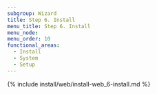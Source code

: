```yaml
---
subgroup: Wizard
title: Step 6. Install
menu_title: Step 6. Install
menu_node:
menu_order: 10
functional_areas:
  - Install
  - System
  - Setup
---
```


{% include install/web/install-web_6-install.md %}
